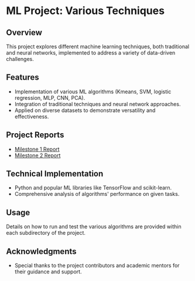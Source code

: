 # ML Project: Various Techniques

## Overview
This project explores different machine learning techniques, both traditional and neural networks, implemented to address a variety of data-driven challenges.

## Features
- Implementation of various ML algorithms (Kmeans, SVM, logistic regression, MLP, CNN, PCA).
- Integration of traditional techniques and neural network approaches.
- Applied on diverse datasets to demonstrate versatility and effectiveness.

## Project Reports
- [Milestone 1 Report](https://github.com/brosio-lsn/ML_project_various_techniques/tree/main/MS1)
- [Milestone 2 Report](https://github.com/brosio-lsn/ML_project_various_techniques/tree/main/MS2)

## Technical Implementation
- Python and popular ML libraries like TensorFlow and scikit-learn.
- Comprehensive analysis of algorithms' performance on given tasks.

## Usage
Details on how to run and test the various algorithms are provided within each subdirectory of the project.

## Acknowledgments
- Special thanks to the project contributors and academic mentors for their guidance and support.
